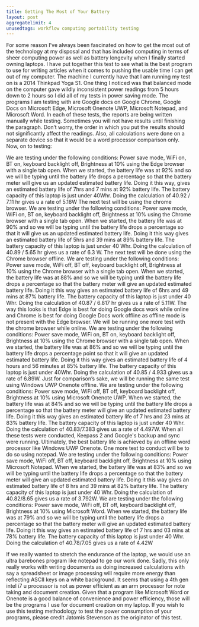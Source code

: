 ```yaml
---
title: Getting The Most of Your Battery
layout: post
aggregatelimit: 4
unusedtags: workflow computing portability testing
---
```


For some reason I've always been fascinated on how to get the most out of the technology at my disposal and that has included computing in terms of sheer computing power as well as battery longevity when I finally started owning laptops. I have put together this test to see what is the best program to use for writing articles when it comes to pushing the usable time I can get out of my computer. <!--excerpt-->The machine I currently have that I am running my test on is a 2014 Thinkpad Yoga S1. One thing I noticed was that balanced mode on the computer gave wildly inconsistent power readings from 5 hours down to 2 hours so I did all of my tests in power saving mode. The programs I am testing with are Google docs on Google Chrome, Google Docs on Microsoft Edge, Microsoft Onenote UWP, Microsoft Notepad, and Microsoft Word. In each of these tests, the reports are being written manually while testing. Sometimes you will not have results until finishing the paragraph. Don’t worry, the order in which you put the results should not significantly affect the readings. Also, all calculations were done on a separate device so that it would be a word processor comparison only. Now, on to testing:

We are testing under the following conditions: Power save mode, WiFi on, BT on, keyboard backlight off, Brightness at 10% using the Edge browser with a single tab open. When we started, the battery life was at 92% and so we will be typing until the battery life drops a percentage so that the battery meter will give us an updated estimated battery life. Doing it this way, gives an estimated battery life of 7hrs and 7 mins at 92% battery life. The battery capacity of this laptop is just under 40Whr. Doing the calculation of 40.92 / 7.11 hr gives u a rate of 5.18W The next test will be using the chrome browser. 
We are testing under the following conditions: Power save mode, WiFi on, BT on, keyboard backlight off, Brightness at 10% using the Chrome browser with a single tab open. When we started, the battery life was at 90% and so we will be typing until the battery life drops a percentage so that it will give us an updated estimated battery life. Doing it this way gives an estimated battery life of 5hrs and 39 mins at 89% battery life. The battery capacity of this laptop is just under 40 Whr. Doing the calculation of 40.89 / 5.65 hr gives us a rate of 6.3 W. The next test will be done using the Chrome browser offline.
We are testing under the following conditions: Power save mode, WiFi off, BT off, keyboard backlight off, Brightness at 10% using the Chrome browser with a single tab open. When we started, the battery life was at 88% and so we will be typing until the battery life drops a percentage so that the battery meter will give an updated estimated battery life. Doing it this way gives an estimated battery life of 6hrs and 49 mins at 87% battery life. The battery capacity of this laptop is just under 40 Whr. Doing the calculation of 40.87 / 6.817 hr gives us a rate of 5.11W.
The way this looks is that Edge is best for doing Google docs work while online and Chrome is best for doing Google Docs work offline as offline mode is not present with the Edge browser.
We will be running one more test with the chrome browser while online.
We are testing under the following conditions: Power save mode, WiFi on, BT on, keyboard backlight off, Brightness at 10% using the Chrome browser with a single tab open. When we started, the battery life was at 86% and so we will be typing until the battery life drops a percentage point so that it will give an updated estimated battery life. Doing it this way gives an estimated battery life of 4 hours and 56 minutes at 85% battery life. The battery capacity of this laptop is just under 40Whr. Doing the calculation of 40.85 / 4.933 gives us a rate of 6.89W.
Just for comparison’s sake, we will be running the same test using Windows UWP Onenote offline.
We are testing under the following conditions: Power save mode, WiFi off, BT off, keyboard backlight off, Brightness at 10% using Microsoft Onenote UWP. When we started, the battery life was at 84% and so we will be typing until the battery life drops a percentage so that the battery meter will give an updated estimated battery life. Doing it this way gives an estimated battery life of 7 hrs and 23 mins at 83% battery life. The battery capacity of this laptop is just under 40 Whr. Doing the calculation of 40.83/7.383 gives us a rate of 4.497W.
When all these tests were conducted, Keepass 2 and Google's backup and sync were running. Ultimately, the best battery life is achieved by an offline word processor like Windows UWP Onenote. One more test to conduct will be to do so using notepad.
We are testing under the following conditions: Power save mode, WiFi off, BT off, keyboard backlight off, Brightness at 10% using Microsoft Notepad. When we started, the battery life was at 83% and so we will be typing until the battery life drops a percentage so that the battery meter will give an updated estimated battery life. Doing it this way gives an estimated battery life of 8 hrs and 39 mins at 82% battery life. The battery capacity of this laptop is just under 40 Whr. Doing the calculation of 40.82/8.65 gives us a rate of 3.792W. 
We are testing under the following conditions: Power save mode, WiFi off, BT off, keyboard backlight off, Brightness at 10% using Microsoft Word. When we started, the battery life was at 79% and so we will be typing until the battery life drops a percentage so that the battery meter will give an updated estimated battery life. Doing it this way gives an estimated battery life of 7 hrs and 03 mins at 78% battery life. The battery capacity of this laptop is just under 40 Whr. Doing the calculation of 40.78/7.05 gives us a rate of 4.42W

If we really wanted to stretch the endurance of the laptop, we would use an ultra barebones program like notepad to ge our work done. Sadly, this only really works with writing documents as doing increased calculations with say a spreadsheet or image processing will require more energy than reflecting ASCII keys on a white background. It seems that using a 4th gen intel i7 u processor is not as power efficient as an arm processor for note taking and document creation. Given that a program like Microsoft Word or Onenote is a good balance of convenience and power efficiency, those will be the programs I use for document creation on my laptop. If you wish to use this testing methodology to test the power consumption of your programs, please credit Jatomis Stevenson as the originator of this test.